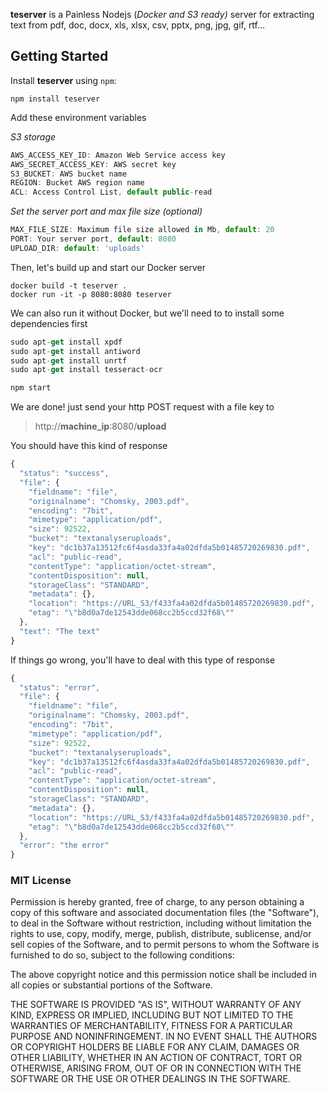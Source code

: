 **teserver** is a Painless Nodejs (*Docker and S3 ready)* server for extracting text from pdf, doc, docx, xls, xlsx, csv, pptx, png, jpg, gif, rtf...

## Getting Started

Install **teserver** using `npm`:

```
npm install teserver
```
Add these environment variables

*S3 storage*
```javascript
AWS_ACCESS_KEY_ID: Amazon Web Service access key
AWS_SECRET_ACCESS_KEY: AWS secret key
S3_BUCKET: AWS bucket name
REGION: Bucket AWS region name
ACL: Access Control List, default public-read
```

*Set the server port and max file size (optional)*
```javascript
MAX_FILE_SIZE: Maximum file size allowed in Mb, default: 20
PORT: Your server port, default: 8080
UPLOAD_DIR: default: 'uploads'
```

Then, let's build up and start our Docker server

```Docker
docker build -t teserver .
docker run -it -p 8080:8080 teserver
```

We can also run it without Docker, but we'll need to to install some dependencies first
```js
sudo apt-get install xpdf
sudo apt-get install antiword
sudo apt-get install unrtf
sudo apt-get install tesseract-ocr

npm start
```

We are done! just send your http POST request with a file key to 

> http://**machine_ip**:8080/**upload**


You should have this kind of response

```js
{
  "status": "success",
  "file": {
    "fieldname": "file",
    "originalname": "Chomsky, 2003.pdf",
    "encoding": "7bit",
    "mimetype": "application/pdf",
    "size": 92522,
    "bucket": "textanalyseruploads",
    "key": "dc1b37a13512fc6f4asda33fa4a02dfda5b01485720269830.pdf",
    "acl": "public-read",
    "contentType": "application/octet-stream",
    "contentDisposition": null,
    "storageClass": "STANDARD",
    "metadata": {},
    "location": "https://URL_S3/f433fa4a02dfda5b01485720269830.pdf",
    "etag": "\"b8d0a7de12543dde068cc2b5ccd32f68\""
  },
  "text": "The text"
}
```
If things go wrong, you'll have to deal with this type of response
```js
{
  "status": "error",
  "file": {
    "fieldname": "file",
    "originalname": "Chomsky, 2003.pdf",
    "encoding": "7bit",
    "mimetype": "application/pdf",
    "size": 92522,
    "bucket": "textanalyseruploads",
    "key": "dc1b37a13512fc6f4asda33fa4a02dfda5b01485720269830.pdf",
    "acl": "public-read",
    "contentType": "application/octet-stream",
    "contentDisposition": null,
    "storageClass": "STANDARD",
    "metadata": {},
    "location": "https://URL_S3/f433fa4a02dfda5b01485720269830.pdf",
    "etag": "\"b8d0a7de12543dde068cc2b5ccd32f68\""
  },
  "error": "the error"
}
```

### MIT License

Permission is hereby granted, free of charge, to any person obtaining a copy
of this software and associated documentation files (the "Software"), to deal
in the Software without restriction, including without limitation the rights
to use, copy, modify, merge, publish, distribute, sublicense, and/or sell
copies of the Software, and to permit persons to whom the Software is
furnished to do so, subject to the following conditions:

The above copyright notice and this permission notice shall be included in all
copies or substantial portions of the Software.

THE SOFTWARE IS PROVIDED "AS IS", WITHOUT WARRANTY OF ANY KIND, EXPRESS OR
IMPLIED, INCLUDING BUT NOT LIMITED TO THE WARRANTIES OF MERCHANTABILITY,
FITNESS FOR A PARTICULAR PURPOSE AND NONINFRINGEMENT. IN NO EVENT SHALL THE
AUTHORS OR COPYRIGHT HOLDERS BE LIABLE FOR ANY CLAIM, DAMAGES OR OTHER
LIABILITY, WHETHER IN AN ACTION OF CONTRACT, TORT OR OTHERWISE, ARISING FROM,
OUT OF OR IN CONNECTION WITH THE SOFTWARE OR THE USE OR OTHER DEALINGS IN THE
SOFTWARE.
